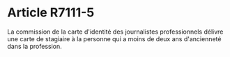# Article R7111-5

  
La commission de la carte d'identité des journalistes professionnels délivre une carte de stagiaire à la personne qui a moins de deux ans d'ancienneté dans la profession.